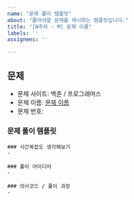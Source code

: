 ```yaml
---
name: "문제 풀이 템플릿"
about: "풀어야할 문제를 제시하는 템플릿입니다."
title: "[N주차 - M] 문제 이름"
labels: ''
assignees: ''

---
```

## 문제 
- 문제 사이트: 백준 / 프로그래머스 
- 문제 이름: [문제 이름](링크)
- 문제 번호: 

### 문제 풀이 템플릿
```
### 시간복잡도 생각해보기
-

### 풀이 아이디어
-

### 의사코드 / 풀이 과정
-

```
